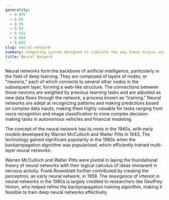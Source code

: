 ```yaml
---
generality:
  - 0.975
  - 0.96
  - 0.95
  - 0.93
  - 0.915
  - 0.904
  - 0.892
slug: neural-network
summary: Computing system designed to simulate the way human brains analyze and process information, using a network of interconnected nodes that work together to solve specific problems.
title: Neural Network
---
```


Neural networks form the backbone of artificial intelligence, particularly in the field of deep learning. They are composed of layers of nodes, or "neurons," each of which connects to several other nodes in the subsequent layer, forming a web-like structure. The connections between these neurons are weighted by previous learning tasks and are adjusted as new data flows through the network, a process known as "training." Neural networks are adept at recognizing patterns and making predictions based on complex data inputs, making them highly valuable for tasks ranging from voice recognition and image classification to more complex decision-making tasks in autonomous vehicles and financial modeling.

The concept of the neural network has its roots in the 1940s, with early models developed by Warren McCulloch and Walter Pitts in 1943. The technology gained significant popularity in the 1980s when the backpropagation algorithm was popularized, which efficiently trained multi-layer neural networks.

Warren McCulloch and Walter Pitts were pivotal in laying the foundational theory of neural networks with their logical calculus of ideas immanent in nervous activity. Frank Rosenblatt further contributed by creating the perceptron, an early neural network, in 1958. The resurgence of interest in neural networks in the 1980s is largely credited to researchers like Geoffrey Hinton, who helped refine the backpropagation training algorithm, making it feasible to train deep neural networks effectively.
